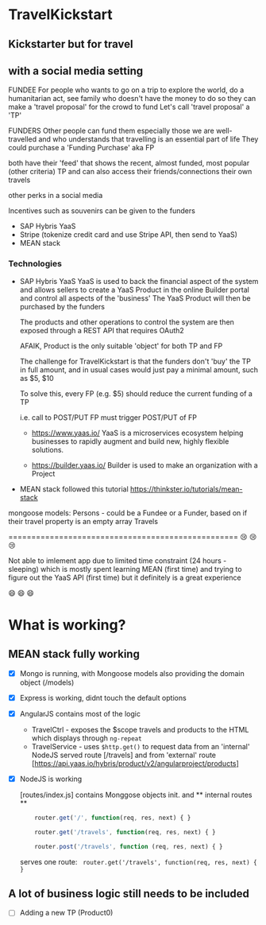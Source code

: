 # TravelKickstart

## Kickstarter but for travel
## with a social media setting

FUNDEE
For people who wants to go on a trip
to explore the world, do a humanitarian act,
see family
who doesn't have the money to do so
they can make a 'travel proposal' for the crowd to fund
Let's call 'travel proposal' a 'TP'

FUNDERS
Other people can fund them
especially those we are well-travelled
and who understands that travelling is an
essential part of life
They could purchase a 'Funding Purchase' aka FP

both have their 'feed' that shows the
recent, almost funded, most popular (other criteria) TP
and can also access their friends/connections
their own travels

other perks in a social media

Incentives such as souvenirs can be given to the
funders

* SAP Hybris YaaS
* Stripe (tokenize credit card and use Stripe API, then send to YaaS)
* MEAN stack


### Technologies
* SAP Hybris YaaS
    YaaS is used to back the financial aspect of the system
    and allows sellers to create a YaaS Product in the online
    Builder portal and control all aspects of the 'business'
    The YaaS Product will then be purchased by the funders

    The products and other operations to control the system
    are then exposed through a REST API
    that requires OAuth2

    AFAIK, Product is the only suitable 'object' for both TP and FP

    The challenge for TravelKickstart is that the funders don't
    'buy' the TP in full amount, and in usual cases
    would just pay a minimal amount, such as $5, $10

    To solve this, every FP (e.g. $5)
    should reduce the current funding of a TP

    i.e. call to POST/PUT FP must trigger POST/PUT of FP


    *   https://www.yaas.io/
        YaaS is a microservices ecosystem helping businesses
        to rapidly augment and build new, highly flexible solutions.

    *   https://builder.yaas.io/
        Builder is used to make an organization
        with a Project


* MEAN stack
followed this tutorial
https://thinkster.io/tutorials/mean-stack

mongoose models:
Persons - could be a Fundee or a Funder, based on if their travel property is an empty array
Travels

==================================================
:cry: :cry: :cry:

Not able to imlement app due to limited time constraint (24 hours - sleeping)
which is mostly spent learning MEAN (first time)
and trying to figure out the YaaS API (first time)
but it definitely is a great experience

:smile: :smile: :smile:


# What is working?
## MEAN stack fully working
- [x] Mongo is running, with Mongoose models also providing the domain object (/models)

- [x] Express is working, didnt touch the default options

- [x] AngularJS contains most of the logic
    * TravelCtrl - exposes the $scope travels and products to the HTML which displays through ``` ng-repeat ```
    * TravelService - uses ``` $http.get() ``` to request data from an 'internal' NodeJS served route [/travels]
                    and from 'external' route [https://api.yaas.io/hybris/product/v2/angularproject/products]

- [x] NodeJS is working

    [routes/index.js]  contains Monggose objects init. and ** internal routes **
    ```javascript
        router.get('/', function(req, res, next) { }

        router.get('/travels', function(req, res, next) { }

        router.post('/travels', function (req, res, next) { }
    ```
    serves one route: ``` router.get('/travels', function(req, res, next) { }```

## A lot of business logic still needs to be included
- [ ] Adding a new TP (Product0)
